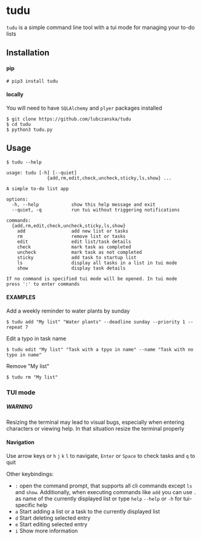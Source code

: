# tudu

`tudu` is a simple command line tool with a tui mode for managing your to-do lists

## Installation

#### pip

```console
# pip3 install tudu
```
#### locally

You will need to have `SQLAlchemy` and `plyer` packages installed
```
$ git clone https://github.com/lubczanska/tudu
$ cd tudu
$ python3 tudu.py
```  

## Usage

```console
$ tudu --help

usage: tudu [-h] [--quiet]
               {add,rm,edit,check,uncheck,sticky,ls,show} ...

A simple to-do list app

options:
  -h, --help            show this help message and exit
  --quiet, -q           run tui without triggering notifications

commands:
  {add,rm,edit,check,uncheck,sticky,ls,show}
    add                 add new list or tasks
    rm                  remove list or tasks
    edit                edit list/task details
    check               mark task as completed
    uncheck             mark task as not completed
    sticky              add task to startup list
    ls                  display all tasks in a list in tui mode
    show                display task details

If no command is specified tui mode will be opened. In tui mode
press ':' to enter commands

```
#### EXAMPLES
Add a weekly reminder to water plants by sunday
```console
$ tudu add "My list" "Water plants" --deadline sunday --priority 1 --repeat 7
```
Edit a typo in task name
```console
$ tudu edit "My list" "Task with a tpyo in name" --name "Task with no typo in name"
```
Remove "My list"
```console
$ tudu rm "My list"
```
### TUI mode

##### WARNING
Resizing the terminal may lead to visual bugs, especially when entering characters or viewing help.
In that situation resize the terminal properly

#### Navigation
Use arrow keys or `h` `j` `k` `l` to navigate, `Enter` or `Space` to check tasks and `q` to quit

Other keybindings:
- `:` open the command prompt, that supports all cli commands except `ls` and `show`. Additionally, when executing commands like `add` you can use `.` as name of the currently displayed list or type `help` `--help` or `-h` for tui-specific help
- `a` Start adding a list or a task to the currently displayed list
- `d` Start deleting selected entry
- `e` Start editing selected entry
- `i` Show more information
